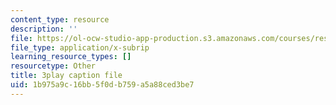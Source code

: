 ```yaml
---
content_type: resource
description: ''
file: https://ol-ocw-studio-app-production.s3.amazonaws.com/courses/res-18-006-calculus-revisited-single-variable-calculus-fall-2010/1b975a9c16bb5f0db759a5a88ced3be7_y4EcXTVqFb4.vtt
file_type: application/x-subrip
learning_resource_types: []
resourcetype: Other
title: 3play caption file
uid: 1b975a9c-16bb-5f0d-b759-a5a88ced3be7
---
```

